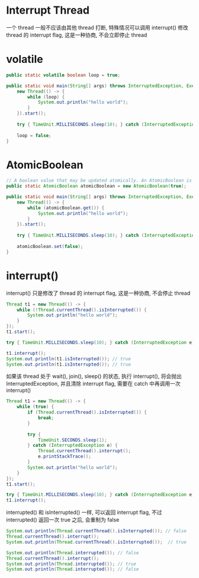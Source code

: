 # Interrupt Thread

一个 thread 一般不应该由其他 thread 打断, 特殊情况可以调用 interrupt() 修改 thread 的 interrupt flag, 这是一种协商, 不会立即停止 thread 

# volatile

```java
public static volatile boolean loop = true;

public static void main(String[] args) throws InterruptedException, ExecutionException, TimeoutException {
    new Thread(() -> {
        while (loop) {
            System.out.println("hello world");
        }
    }).start();
    
    try { TimeUnit.MILLISECONDS.sleep(10); } catch (InterruptedException e) { e.printStackTrace(); }
    
    loop = false;
}
```

# AtomicBoolean

```java
// A boolean value that may be updated atomically. An AtomicBoolean is used in applications such as atomically updated flags.
public static AtomicBoolean atomicBoolean = new AtomicBoolean(true);

public static void main(String[] args) throws InterruptedException, ExecutionException, TimeoutException {
    new Thread(() -> {
        while (atomicBoolean.get()) {
            System.out.println("hello world");
        }
    }).start();
    
    try { TimeUnit.MILLISECONDS.sleep(10); } catch (InterruptedException e) { e.printStackTrace(); }
    
    atomicBoolean.set(false);
}
```

# interrupt()

interrupt() 只是修改了 thread 的 interrupt flag, 这是一种协商, 不会停止 thread

```java
Thread t1 = new Thread(() -> {
    while (!Thread.currentThread().isInterrupted()) {
        System.out.println("hello world");
    }
});
t1.start();

try { TimeUnit.MILLISECONDS.sleep(10); } catch (InterruptedException e) { e.printStackTrace(); }

t1.interrupt();
System.out.println(t1.isInterrupted()); // true
System.out.println(t1.isInterrupted()); // true
```

如果该 thread 处于 wait(), join(), sleep() 的状态, 执行 interrupt(), 将会抛出 InterruptedException, 并且清除 interrupt flag, 需要在 catch 中再调用一次 interrupt()

```java
Thread t1 = new Thread(() -> {
    while (true) {
        if (Thread.currentThread().isInterrupted()) {
            break;
        }
        
        try {
            TimeUnit.SECONDS.sleep(1);
        } catch (InterruptedException e) {
            Thread.currentThread().interrupt();
            e.printStackTrace();
        }
        System.out.println("hello world");
    }
});
t1.start();

try { TimeUnit.MILLISECONDS.sleep(10); } catch (InterruptedException e) { e.printStackTrace(); } 
t1.interrupt();
```

interrupted() 和 isInterrupted() 一样, 可以返回 interrupt flag, 不过 interrupted() 返回一次 true 之后, 会重制为 false

```java
System.out.println(Thread.currentThread().isInterrupted()); // false
Thread.currentThread().interrupt();
System.out.println(Thread.currentThread().isInterrupted());  // true
```

```java
System.out.println(Thread.interrupted()); // false
Thread.currentThread().interrupt();
System.out.println(Thread.interrupted()); // true
System.out.println(Thread.interrupted()); // false
```



